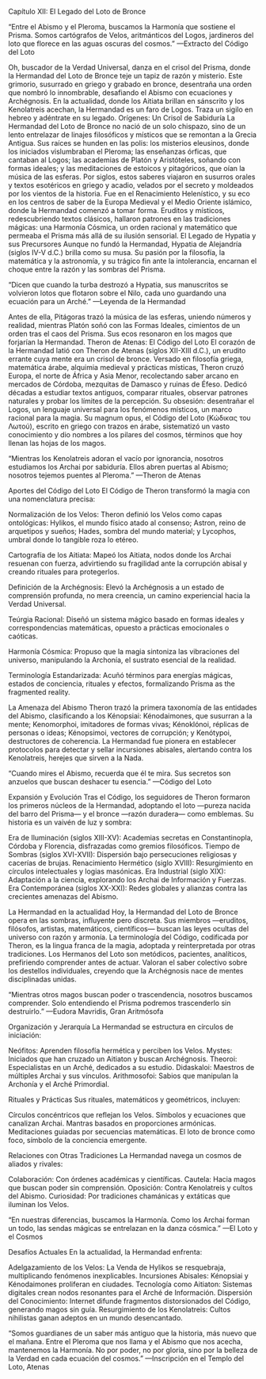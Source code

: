 Capítulo XII: El Legado del Loto de Bronce

“Entre el Abismo y el Pleroma, buscamos la Harmonía que sostiene el Prisma. Somos cartógrafos de Velos, aritmánticos del Logos, jardineros del loto que florece en las aguas oscuras del cosmos.” —Extracto del Código del Loto

Oh, buscador de la Verdad Universal, danza en el crisol del Prisma, donde la Hermandad del Loto de Bronce teje un tapiz de razón y misterio. Este grimorio, susurrado en griego y grabado en bronce, desentraña una orden que nombró lo innombrable, desafiando el Abismo con ecuaciones y Archégnosis. En la actualidad, donde los Aitiata brillan en sánscrito y los Kenolatreis acechan, la Hermandad es un faro de Logos. Traza un sigilo en hebreo y adéntrate en su legado.
Orígenes: Un Crisol de Sabiduría
La Hermandad del Loto de Bronce no nació de un solo chispazo, sino de un lento entrelazar de linajes filosóficos y místicos que se remontan a la Grecia Antigua. Sus raíces se hunden en las polis: los misterios eleusinos, donde los iniciados vislumbraban el Pleroma; las enseñanzas órficas, que cantaban al Logos; las academias de Platón y Aristóteles, soñando con formas ideales; y las meditaciones de estoicos y pitagóricos, que oían la música de las esferas.
Por siglos, estos saberes viajaron en susurros orales y textos esotéricos en griego y acadio, velados por el secreto y moldeados por los vientos de la historia. Fue en el Renacimiento Helenístico, y su eco en los centros de saber de la Europa Medieval y el Medio Oriente islámico, donde la Hermandad comenzó a tomar forma. Eruditos y místicos, redescubriendo textos clásicos, hallaron patrones en las tradiciones mágicas: una Harmonía Cósmica, un orden racional y matemático que permeaba el Prisma más allá de su ilusión sensorial.
El Legado de Hypatia y sus Precursores
Aunque no fundó la Hermandad, Hypatia de Alejandría (siglos IV-V d.C.) brilla como su musa. Su pasión por la filosofía, la matemática y la astronomía, y su trágico fin ante la intolerancia, encarnan el choque entre la razón y las sombras del Prisma. 

“Dicen que cuando la turba destrozó a Hypatia, sus manuscritos se volvieron lotos que flotaron sobre el Nilo, cada uno guardando una ecuación para un Arché.” —Leyenda de la Hermandad

Antes de ella, Pitágoras trazó la música de las esferas, uniendo números y realidad, mientras Platón soñó con las Formas Ideales, cimientos de un orden tras el caos del Prisma. Sus ecos resonaron en los magos que forjarían la Hermandad.
Theron de Atenas: El Código del Loto
El corazón de la Hermandad latió con Theron de Atenas (siglos XII-XIII d.C.), un erudito errante cuya mente era un crisol de bronce. Versado en filosofía griega, matemática árabe, alquimia medieval y prácticas místicas, Theron cruzó Europa, el norte de África y Asia Menor, recolectando saber arcano en mercados de Córdoba, mezquitas de Damasco y ruinas de Éfeso.
Dedicó décadas a estudiar textos antiguos, comparar rituales, observar patrones naturales y probar los límites de la percepción. Su obsesión: desentrañar el Logos, un lenguaje universal para los fenómenos místicos, un marco racional para la magia. Su magnum opus, el Código del Loto (Κώδικας του Λωτού), escrito en griego con trazos en árabe, sistematizó un vasto conocimiento y dio nombres a los pilares del cosmos, términos que hoy llenan las hojas de los magos.

“Mientras los Kenolatreis adoran el vacío por ignorancia, nosotros estudiamos los Archai por sabiduría. Ellos abren puertas al Abismo; nosotros tejemos puentes al Pleroma.” —Theron de Atenas

Aportes del Código del Loto
El Código de Theron transformó la magia con una nomenclatura precisa:

Normalización de los Velos: Theron definió los Velos como capas ontológicas: Hylikos, el mundo físico atado al consenso; Astron, reino de arquetipos y sueños; Hades, sombra del mundo material; y Lycophos, umbral donde lo tangible roza lo etéreo.

Cartografía de los Aitiata: Mapeó los Aitiata, nodos donde los Archai resuenan con fuerza, advirtiendo su fragilidad ante la corrupción abisal y creando rituales para protegerlos.

Definición de la Archégnosis: Elevó la Archégnosis a un estado de comprensión profunda, no mera creencia, un camino experiencial hacia la Verdad Universal.

Teúrgia Racional: Diseñó un sistema mágico basado en formas ideales y correspondencias matemáticas, opuesto a prácticas emocionales o caóticas.

Harmonía Cósmica: Propuso que la magia sintoniza las vibraciones del universo, manipulando la Archonía, el sustrato esencial de la realidad.

Terminología Estandarizada: Acuñó términos para energías mágicas, estados de conciencia, rituales y efectos, formalizando Prisma as the fragmented reality.


La Amenaza del Abismo
Theron trazó la primera taxonomía de las entidades del Abismo, clasificando a los Kénopsiai: Kénodaimones, que susurran a la mente; Kenomorphoi, imitadores de formas vivas; Kénoklónoi, réplicas de personas o ideas; Kénopsimoi, vectores de corrupción; y Kenótypoi, destructores de coherencia. La Hermandad fue pionera en establecer protocolos para detectar y sellar incursiones abisales, alertando contra los Kenolatreis, herejes que sirven a la Nada.

“Cuando mires el Abismo, recuerda que él te mira. Sus secretos son anzuelos que buscan deshacer tu esencia.” —Código del Loto

Expansión y Evolución
Tras el Código, los seguidores de Theron formaron los primeros núcleos de la Hermandad, adoptando el loto —pureza nacida del barro del Prisma— y el bronce —razón duradera— como emblemas. Su historia es un vaivén de luz y sombra:

Era de Iluminación (siglos XIII-XV): Academias secretas en Constantinopla, Córdoba y Florencia, disfrazadas como gremios filosóficos.
Tiempo de Sombras (siglos XVI-XVII): Dispersión bajo persecuciones religiosas y cacerías de brujas.
Renacimiento Hermético (siglo XVIII): Resurgimiento en círculos intelectuales y logias masónicas.
Era Industrial (siglo XIX): Adaptación a la ciencia, explorando los Archai de Información y Fuerzas.
Era Contemporánea (siglos XX-XXI): Redes globales y alianzas contra las crecientes amenazas del Abismo.

La Hermandad en la actualidad
Hoy, la Hermandad del Loto de Bronce opera en las sombras, influyente pero discreta. Sus miembros —eruditos, filósofos, artistas, matemáticos, científicos— buscan las leyes ocultas del universo con razón y armonía. La terminología del Código, codificada por Theron, es la lingua franca de la magia, adoptada y reinterpretada por otras tradiciones.
Los Hermanos del Loto son metódicos, pacientes, analíticos, prefiriendo comprender antes de actuar. Valoran el saber colectivo sobre los destellos individuales, creyendo que la Archégnosis nace de mentes disciplinadas unidas.

“Mientras otros magos buscan poder o trascendencia, nosotros buscamos comprender. Solo entendiendo el Prisma podremos trascenderlo sin destruirlo.” —Eudora Mavridis, Gran Aritmósofa

Organización y Jerarquía
La Hermandad se estructura en círculos de iniciación:

Neófitos: Aprenden filosofía hermética y perciben los Velos.
Mystes: Iniciados que han cruzado un Aitiaton y buscan Archégnosis.
Theoroi: Especialistas en un Arché, dedicados a su estudio.
Didaskaloi: Maestros de múltiples Archai y sus vínculos.
Arithmosofoi: Sabios que manipulan la Archonía y el Arché Primordial.

Rituales y Prácticas
Sus rituales, matemáticos y geométricos, incluyen:

Círculos concéntricos que reflejan los Velos.
Símbolos y ecuaciones que canalizan Archai.
Mantras basados en proporciones armónicas.
Meditaciones guiadas por secuencias matemáticas.
El loto de bronce como foco, símbolo de la conciencia emergente.

Relaciones con Otras Tradiciones
La Hermandad navega un cosmos de aliados y rivales:

Colaboración: Con órdenes académicas y científicas.
Cautela: Hacia magos que buscan poder sin comprensión.
Oposición: Contra Kenolatreis y cultos del Abismo.
Curiosidad: Por tradiciones chamánicas y extáticas que iluminan los Velos.


“En nuestras diferencias, buscamos la Harmonía. Como los Archai forman un todo, las sendas mágicas se entrelazan en la danza cósmica.” —El Loto y el Cosmos

Desafíos Actuales
En la actualidad, la Hermandad enfrenta:

Adelgazamiento de los Velos: La Venda de Hylikos se resquebraja, multiplicando fenómenos inexplicables.
Incursiones Abisales: Kénopsiai y Kénodaimones proliferan en ciudades.
Tecnología como Aitiaton: Sistemas digitales crean nodos resonantes para el Arché de Información.
Dispersión del Conocimiento: Internet difunde fragmentos distorsionados del Código, generando magos sin guía.
Resurgimiento de los Kenolatreis: Cultos nihilistas ganan adeptos en un mundo desencantado.



“Somos guardianes de un saber más antiguo que la historia, más nuevo que el mañana. Entre el Pleroma que nos llama y el Abismo que nos acecha, mantenemos la Harmonía. No por poder, no por gloria, sino por la belleza de la Verdad en cada ecuación del cosmos.” —Inscripción en el Templo del Loto, Atenas

